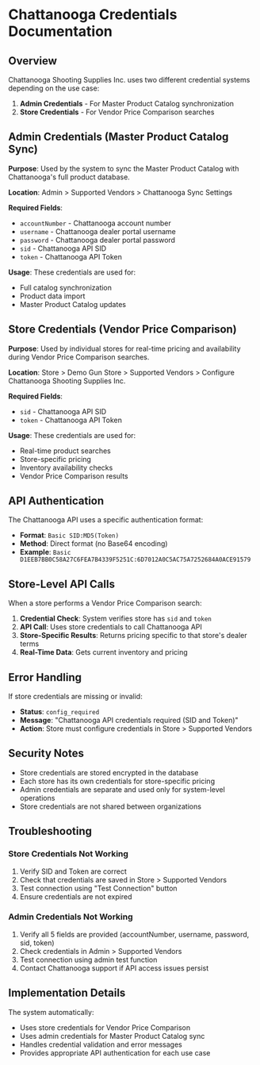 # Chattanooga Credentials Documentation

## Overview
Chattanooga Shooting Supplies Inc. uses two different credential systems depending on the use case:

1. **Admin Credentials** - For Master Product Catalog synchronization
2. **Store Credentials** - For Vendor Price Comparison searches

## Admin Credentials (Master Product Catalog Sync)

**Purpose**: Used by the system to sync the Master Product Catalog with Chattanooga's full product database.

**Location**: Admin > Supported Vendors > Chattanooga Sync Settings

**Required Fields**:
- `accountNumber` - Chattanooga account number
- `username` - Chattanooga dealer portal username  
- `password` - Chattanooga dealer portal password
- `sid` - Chattanooga API SID
- `token` - Chattanooga API Token

**Usage**: These credentials are used for:
- Full catalog synchronization
- Product data import
- Master Product Catalog updates

## Store Credentials (Vendor Price Comparison)

**Purpose**: Used by individual stores for real-time pricing and availability during Vendor Price Comparison searches.

**Location**: Store > Demo Gun Store > Supported Vendors > Configure Chattanooga Shooting Supplies Inc.

**Required Fields**:
- `sid` - Chattanooga API SID
- `token` - Chattanooga API Token

**Usage**: These credentials are used for:
- Real-time product searches
- Store-specific pricing
- Inventory availability checks
- Vendor Price Comparison results

## API Authentication

The Chattanooga API uses a specific authentication format:
- **Format**: `Basic SID:MD5(Token)`
- **Method**: Direct format (no Base64 encoding)
- **Example**: `Basic D1EEB7BB0C58A27C6FEA7B4339F5251C:6D7012A0C5AC75A7252684A0ACE91579`

## Store-Level API Calls

When a store performs a Vendor Price Comparison search:

1. **Credential Check**: System verifies store has `sid` and `token`
2. **API Call**: Uses store credentials to call Chattanooga API
3. **Store-Specific Results**: Returns pricing specific to that store's dealer terms
4. **Real-Time Data**: Gets current inventory and pricing

## Error Handling

If store credentials are missing or invalid:
- **Status**: `config_required`
- **Message**: "Chattanooga API credentials required (SID and Token)"
- **Action**: Store must configure credentials in Store > Supported Vendors

## Security Notes

- Store credentials are stored encrypted in the database
- Each store has its own credentials for store-specific pricing
- Admin credentials are separate and used only for system-level operations
- Store credentials are not shared between organizations

## Troubleshooting

### Store Credentials Not Working
1. Verify SID and Token are correct
2. Check that credentials are saved in Store > Supported Vendors
3. Test connection using "Test Connection" button
4. Ensure credentials are not expired

### Admin Credentials Not Working  
1. Verify all 5 fields are provided (accountNumber, username, password, sid, token)
2. Check credentials in Admin > Supported Vendors
3. Test connection using admin test function
4. Contact Chattanooga support if API access issues persist

## Implementation Details

The system automatically:
- Uses store credentials for Vendor Price Comparison
- Uses admin credentials for Master Product Catalog sync
- Handles credential validation and error messages
- Provides appropriate API authentication for each use case

